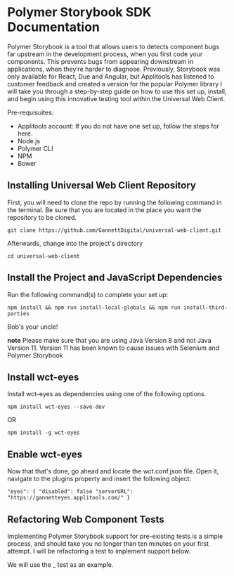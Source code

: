 # Polymer Storybook SDK Documentation

Polymer Storybook is a tool that allows users to detects component bugs far upstream in the development process, when you first code your components. This prevents bugs from appearing downstream in applications, when they’re harder to diagnose.  Previously, Storybook was only available for React, Due and Angular, but Applitools has listened to customer feedback and created a version for the popular Polymer library  I will take you through a step-by-step guide on how to use this set up, install, and begin using this innovative testing tool within the Universal Web Client.

Pre-requisuites:

* Applitools account:  If you do not have one set up, follow the steps for here.
* Node.js
* Polymer CLI
* NPM
* Bower

## Installing Universal Web Client Repository

First, you will need to clone the repo by running the following command in the terminal.  Be sure that you are located in the place you want the repository to be cloned.

`git clone https://github.com/GannettDigital/universal-web-client.git`

Afterwards, change into the project's directory

`cd universal-web-client`

## Install the Project and JavaScript Dependencies

Run the following command(s) to complete your set up:

`npm install && npm run install-local-globals && npm run install-third-parties`

Bob's your uncle!

**note** Please make sure that you are using Java Version 8 and not Java Version 11.  Version 11 has been known to cause issues with Selenium and Polymer Storybook

## Install wct-eyes

Install wct-eyes as dependencies using one of the following options.

`npm install wct-eyes --save-dev`

OR 

`npm install -g wct-eyes`

## Enable wct-eyes

Now that that's done, go ahead and locate the wct.conf.json file.  Open it, navigate to the plugins property and insert the following object:

`"eyes": {
	"disabled": false
	"serverURL": "https://gannetteyes.applitools.com/"
}`

## Refactoring Web Component Tests

Implementing Polymer Storybook support for pre-existing tests is a simple process, and should take you no longer than ten minutes on your first attempt.  I will be refactoring a test to implement support below.

We will use the _ test as an example.

